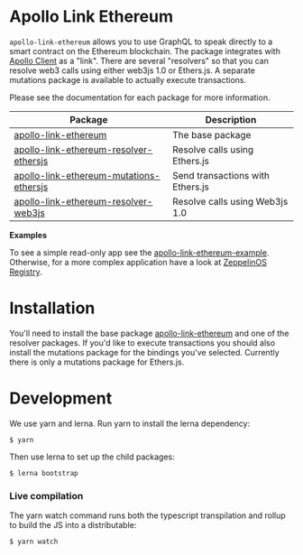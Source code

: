 # Apollo Link Ethereum

`apollo-link-ethereum` allows you to use GraphQL to speak directly to a smart contract on the Ethereum blockchain.  The package integrates with [Apollo Client](https://www.apollographql.com) as a "link".  There are several "resolvers" so that you can resolve web3 calls using either web3js 1.0 or Ethers.js.  A separate mutations package is available to actually execute transactions.

Please see the documentation for each package for more information.

| Package | Description |
| --- | --- |
| [apollo-link-ethereum](./packages/apollo-link-ethereum) | The base package |
| [apollo-link-ethereum-resolver-ethersjs](./packages/apollo-link-ethereum-resolver-ethersjs) | Resolve calls using Ethers.js |
| [apollo-link-ethereum-mutations-ethersjs](./packages/apollo-link-ethereum-mutations-ethersjs) | Send transactions with Ethers.js |
| [apollo-link-ethereum-resolver-web3js](./packages/apollo-link-ethereum-resolver-web3js) | Resolve calls using Web3js 1.0 |

**Examples**

To see a simple read-only app see the [apollo-link-ethereum-example](https://github.com/DeltaCamp/apollo-link-ethereum-example).  Otherwise, for a more complex application have a look at [ZeppelinOS Registry](https://github.com/zeppelinos/zos-registry).

# Installation

You'll need to install the base package [apollo-link-ethereum](./packages/apollo-link-ethereum/README.md) and one of the resolver packages.  If you'd like to execute transactions you should also install the mutations package for the bindings you've selected.  Currently there is only a mutations package for Ethers.js.

# Development

We use yarn and lerna. Run yarn to install the lerna dependency:

`$ yarn`

Then use lerna to set up the child packages:

`$ lerna bootstrap`

### Live compilation

The yarn watch command runs both the typescript transpilation and rollup to build the JS into a distributable:

```
$ yarn watch
```

